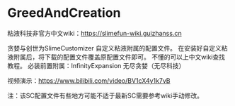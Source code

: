 # GreedAndCreation
粘液科技非官方中文wiki：https://slimefun-wiki.guizhanss.cn

贪婪与创世为SlimeCustomizer 自定义粘液附属的配置文件。
在安装好自定义粘液附属后，将下载的配置文件覆盖原配置文件即可。
不懂的可以上中文wiki查找教程。
必装前置附属：InfinityExpansion 无尽贪婪（无尽科技）

视频演示：https://www.bilibili.com/video/BV1cX4y1k7vB

注：该SC配置文件有些地方可能不适于最新SC需要参考wiki手动修改。
